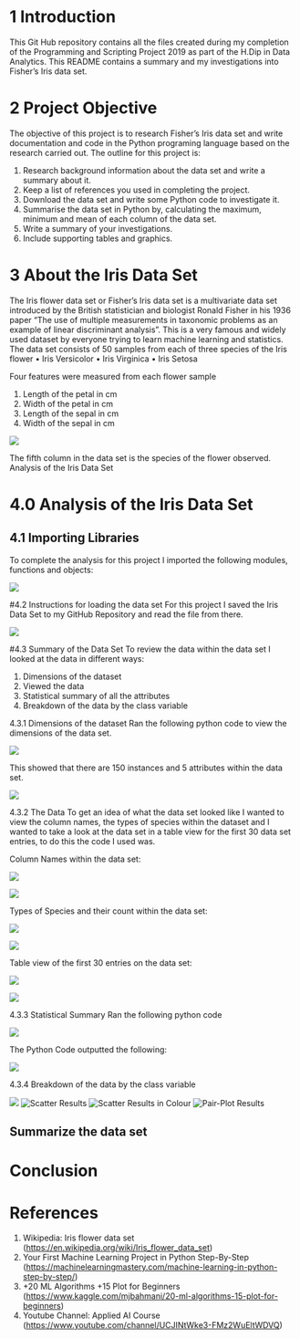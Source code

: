 # 1 Introduction
This Git Hub repository contains all the files created during my completion of the Programming and Scripting Project 2019 as part of the H.Dip in Data Analytics.  This README contains a summary and my investigations into Fisher’s Iris data set.

# 2 Project Objective
The objective of this project is to research Fisher’s Iris data set and write documentation and code in the Python programing language based on the research carried out.  The outline for this project is:
1. Research background information about the data set and write a summary about it.
2. Keep a list of references you used in completing the project.
3. Download the data set and write some Python code to investigate it.
4. Summarise the data set in Python by, calculating the maximum, minimum and mean of each column of the data set. 
5. Write a summary of your investigations.
6. Include supporting tables and graphics.

# 3 About the Iris Data Set
The Iris flower data set or Fisher’s Iris data set is a multivariate data set introduced by the British statistician and biologist Ronald Fisher in his 1936 paper “The use of multiple measurements in taxonomic problems as an example of linear discriminant analysis”. This is a very famous and widely used dataset by everyone trying to learn machine learning and statistics. The data set consists of 50 samples from each of three species of the Iris flower 
•	Iris Versicolor 
•	Iris Virginica 
•	Iris Setosa

Four features were measured from each flower sample 
1.	Length of the petal in cm
2.	Width of the petal in cm
3.	Length of the sepal in cm
4.	Width of the sepal in cm
 
![](Images/Iris.jpg)

The fifth column in the data set is the species of the flower observed.
Analysis of the Iris Data Set

# 4.0 Analysis of the Iris Data Set
## 4.1 Importing Libraries
To complete the analysis for this project I imported the following modules, functions and objects:

![](Images/Libraries.PNG)

#4.2 Instructions for loading the data set
For this project I saved the Iris Data Set to my GitHub Repository and read the file from there.

![](Images/DataSet.PNG)

#4.3 Summary of the Data Set
To review the data within the data set I looked at the data in different ways:
1. Dimensions of the dataset
2. Viewed the data 
3. Statistical summary of all the attributes
4. Breakdown of the data by the class variable

4.3.1 Dimensions of the dataset
Ran the following python code to view the dimensions of the data set.

![](Images/Shape.PNG) 

This showed that there are 150 instances and 5 attributes within the data set.

![](Images/ShapeResult.PNG) 

4.3.2 The Data
To get an idea of what the data set looked like I wanted to view the column names, the types of species within the dataset and I wanted to take a look at the data set in a table view for the first 30 data set entries, to do this the code I used was.

Column Names within the data set:

![](Images/ColumnNamesCode.PNG) 

![](ColumnNamesOutput.PNG) 

Types of Species and their count within the data set:

![](SpeciesCode.PNG) 

![](SpeciesOuput.PNG) 

Table view of the first 30 entries on the data set:

![](First30code.PNG) 

![](First30code.PNG) 

4.3.3 Statistical Summary
Ran the following python code 

![](Images/Stats.PNG) 

The Python Code outputted the following:

![](Images/StatisticSummary.PNG) 

4.3.4 Breakdown of the data by the class variable


 ![](Images/StatisticSummary.PNG) 
![Scatter Results](Images/Scatter.png)
![Scatter Results in Colour](Images/ColourScatter.png)
![Pair-Plot Results](Images/PairPlot.PNG)

## Summarize the data set

# Conclusion

# References
1.	Wikipedia: Iris flower data set (https://en.wikipedia.org/wiki/Iris_flower_data_set)
2.	Your First Machine Learning Project in Python Step-By-Step (https://machinelearningmastery.com/machine-learning-in-python-step-by-step/)
3.	+20 ML Algorithms +15 Plot for Beginners (https://www.kaggle.com/mjbahmani/20-ml-algorithms-15-plot-for-beginners)
4. Youtube Channel: Applied AI Course (https://www.youtube.com/channel/UCJINtWke3-FMz2WuEltWDVQ)


